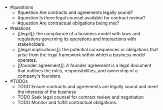 - #questions
	- #question Are contracts and agreements legally sound?
	- #question Is there legal counsel available for contract review?
	- #question Are contractual obligations being met?
- #relations
	- [[legal]]: the compliance of a business model with laws and regulations governing its operations and interactions with stakeholders.
	- [[legal implications]]: the potential consequences or obligations that arise from the legal framework within which a business model operates.
	- [[founder agreement]]: A founder agreement is a legal document that outlines the roles, responsibilities, and ownership of a company's founders.
- #TODOs
	- TODO Ensure contracts and agreements are legally sound and meet the interests of the business
	- TODO  Seek legal counsel for contract review and negotiation
	- TODO  Monitor and fulfill contractual obligations.

